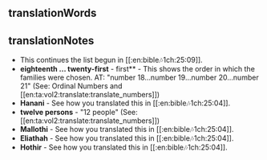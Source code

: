 ## translationWords


## translationNotes

* This continues the list begun in [[:en:bible:notes:1ch:25:09]].
* **eighteenth ... twenty-first** - first** - This shows the order in which the families were chosen.  AT: "number 18...number 19...number 20...number 21" (See: Ordinal Numbers and [[en:ta:vol2:translate:translate_numbers]])
* **Hanani** - See how you translated this in [[:en:bible:notes:1ch:25:04]].
* **twelve persons** - "12 people" (See: [[en:ta:vol2:translate:translate_numbers]])
* **Mallothi** - See how you translated this in [[:en:bible:notes:1ch:25:04]].
* **Eliathah** - See how you translated this in [[:en:bible:notes:1ch:25:04]].
* **Hothir** - See how you translated this in [[:en:bible:notes:1ch:25:04]].
